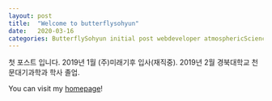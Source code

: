 ```yaml
---
layout: post
title:  "Welcome to butterflysohyun"
date:   2020-03-16
categories: ButterflySohyun initial post webdeveloper atmosphericScience seoul git
---
```

첫 포스트 입니다.
2019년 1월 (주)미래기후 입사(재직중).
2019년 2월 경북대학교 천문대기과학과 학사 졸업.

You can visit my [homepage][Homepage]!

[Homepage]: http://butterflysohyun.com/
